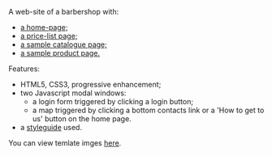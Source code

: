 
<p>
  A web-site of a barbershop with:
</p>
<ul>
  <li><a href="https://dmitrybochkov.github.io/barbershop/index.html" target="_blank">a home-page;</a></li>
  <li><a href="https://dmitrybochkov.github.io/barbershop/price-list.html" target="_blank">a price-list page;</a></li>
  <li><a href="https://dmitrybochkov.github.io/barbershop/shop.html" target="_blank">a sample catalogue page;</a></li>
  <li><a href="https://dmitrybochkov.github.io/barbershop/item.html" target="_blank">a sample product page.</a></li>
</ul>

<p>
  Features:
</p>
<ul>
  <li>HTML5, CSS3, progressive enhancement;</li>
  <li>two Javascript modal windows:
    <ul>
      <li>a login form triggered by clicking a login button;</li>
      <li>a map triggered by clicking a bottom contacts link or a 'How to get to us' button on the home page.</li>
    </ul>
  </li>
  <li>a <a href="https://github.com/DmitryBochkov/barbershop/blob/master/templates/styleguide.jpg" target="_blank">styleguide</a> used.</li>
</ul>
<p>
  You can view temlate imges <a href="https://github.com/DmitryBochkov/barbershop/tree/master/templates" target="_blank">here</a>.
</p>
